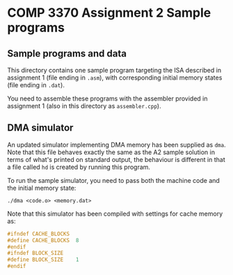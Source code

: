 COMP 3370 Assignment 2 Sample programs
======================================

Sample programs and data
------------------------

This directory contains one sample program targeting the ISA described in
assignment 1 (file ending in `.asm`), with corresponding initial memory states
(file ending in `.dat`).

You need to assemble these programs with the assembler provided in assignment 1
(also in this directory as `assembler.cpp`).

DMA simulator
-------------

An updated simulator implementing DMA memory has been supplied as `dma`. Note
that this file behaves exactly the same as the A2 sample solution in terms of
what's printed on standard output, the behaviour is different in that a file
called `hd` is created by running this program.

To run the sample simulator, you need to pass both the machine code and the
initial memory state:

    ./dma <code.o> <memory.dat>

Note that this simulator has been compiled with settings for cache memory as:

```c
#ifndef CACHE_BLOCKS
#define CACHE_BLOCKS  8
#endif
#ifndef BLOCK_SIZE
#define BLOCK_SIZE    1
#endif
```
